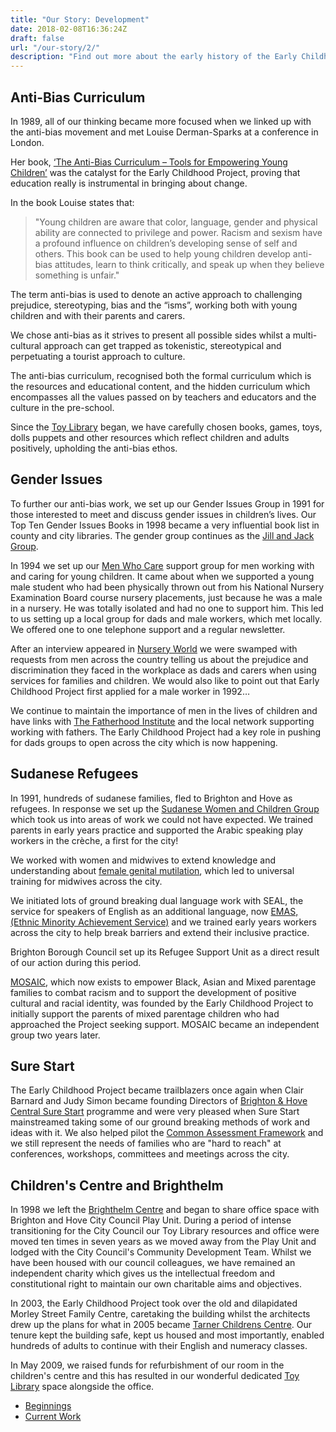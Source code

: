 ```yaml
---
title: "Our Story: Development"
date: 2018-02-08T16:36:24Z
draft: false
url: "/our-story/2/"
description: "Find out more about the early history of the Early Childhood Project."
---
```


## Anti-Bias Curriculum

In 1989, all of our thinking became more focused when we linked up with the anti-bias movement and met Louise 
Derman-Sparks at a conference in London. 

Her book, [‘The Anti-Bias Curriculum – Tools for Empowering Young Children’](https://www.amazon.co.uk/Anti-Bias-Curriculum-Tools-Empowering-Children/dp/093598920X) 
was the catalyst for the Early Childhood Project, proving that education really is instrumental in bringing about 
change.

In the book Louise states that:

> "Young children are aware that color, language, gender and physical ability are connected to privilege and power. 
Racism and sexism have a profound influence on children’s developing sense of self and others. This book can be used 
to help young children develop anti-bias attitudes, learn to think critically, and speak up when they believe something 
is unfair."

The term anti-bias is used to denote an active approach to challenging prejudice, stereotyping, bias and the “isms”, 
working both with young children and with their parents and carers. 

We chose anti-bias as it strives to present all possible sides whilst a multi-cultural approach can get trapped as 
tokenistic, stereotypical and perpetuating a tourist approach to culture.

The anti-bias curriculum, recognised both the formal curriculum which is the resources and educational content, and the 
hidden curriculum which encompasses all the values passed on by teachers and educators and the culture in the pre-school.

Since the [Toy Library](/toy-library/) began, we have carefully chosen books, games, toys, dolls puppets and other 
resources which reflect children and adults positively, upholding the anti-bias ethos.

## Gender Issues

To further our anti-bias work, we set up our Gender Issues Group in 1991 for those interested to meet and discuss gender 
issues in children’s lives. Our Top Ten Gender Issues Books in 1998 became a very influential book list in county and 
city libraries. The gender group continues as the [Jill and Jack Group](/gender-issues/).

In 1994 we set up our [Men Who Care](/men-who-care/) support group for men working with and caring for young children. 
It came about when we supported a young male student who had been physically thrown out from his National Nursery 
Examination Board course nursery placements, just because he was a male in a nursery. He was totally isolated and had 
no one to support him. This led to us setting up a local group for dads and male workers, which met locally. 
We offered one to one telephone support and a regular newsletter. 

After an interview appeared in 
[Nursery World](https://www.nurseryworld.co.uk/) we were swamped with requests from men across the country telling us 
about the prejudice and discrimination they faced in the workplace as dads and carers when using services for families 
and children. We would also like to point out that Early Childhood Project first applied for a male worker in 1992…

We continue to maintain the importance of men in the lives of children and have links with 
[The Fatherhood Institute](http://www.fatherhoodinstitute.org/) and the local network supporting working with fathers. 
The Early Childhood Project had a key role in pushing for dads groups to open across the city which is now happening.

## Sudanese Refugees

In 1991, hundreds of sudanese families, fled to Brighton and Hove as refugees. In response we set up the 
[Sudanese Women and Children Group](https://www.facebook.com/Sudanese-Women-and-Children-Group-in-Brighton-894885527287445/) 
which took us into areas of work we could not have expected. We trained parents in early years practice and supported 
the  Arabic speaking play workers in the crèche, a first for the city!

We worked with women and midwives to extend knowledge and understanding about 
[female genital mutilation](https://en.wikipedia.org/wiki/Female_genital_mutilation), which led to universal training 
for midwives across the city.

We initiated lots of ground breaking dual language work with SEAL, the service for speakers of English as an additional 
language, now [EMAS, (Ethnic Minority Achievement Service)](https://www.brighton-hove.gov.uk/content/children-and-education/schools/emas-ethnic-minority-achievement-service) 
and we trained early years workers across the city to help break barriers and extend their inclusive practice.

Brighton Borough Council set up its Refugee Support Unit as a direct result of our action during this period.

[MOSAIC](http://www.mosaicbrighton.org.uk/), which now exists to empower Black, Asian and Mixed parentage families to 
combat racism and to support the development of positive cultural and racial identity, was founded by the Early 
Childhood Project to initially support the parents of mixed parentage children who had approached the Project seeking 
support. MOSAIC became an independent group two years later.

## Sure Start

The Early Childhood Project became trailblazers once again when Clair Barnard and Judy Simon became founding Directors 
of [Brighton & Hove Central Sure Start](http://webarchive.nationalarchives.gov.uk/20091124055519/http://www.dcsf.gov.uk/everychildmatters/earlyyears/surestart/whatsurestartdoes/) 
programme and were very pleased when Sure Start mainstreamed taking some of our ground breaking methods of work and 
ideas with it. We also helped pilot the [Common Assessment Framework](http://webarchive.nationalarchives.gov.uk/20090809171023/http://www.dcsf.gov.uk/everychildmatters/strategy/deliveringservices1/caf/cafframework/) 
and we still represent the needs of families who are "hard to reach" at conferences, workshops, committees and meetings 
across the city.

## Children's Centre and Brighthelm

In 1998 we left the [Brighthelm Centre](http://www.brighthelm.org.uk/) and began to share office space with Brighton 
and Hove City Council Play Unit. During a period of intense transitioning for the City Council our Toy Library resources 
and office were moved ten times in seven years as we moved away from the Play Unit and lodged with the City Council's 
Community Development Team. Whilst we have been housed with our council colleagues, we have remained an independent 
charity which gives us the intellectual freedom and constitutional right to maintain our own charitable aims and 
objectives.

In 2003, the Early Childhood Project took over the old and dilapidated Morley Street Family Centre, caretaking the 
building whilst the architects drew up the plans for what in 2005 became 
[Tarner Childrens Centre](https://www.brighton-hove.gov.uk/content/children-and-education/childrens-services/tarner-childrens-centre). 
Our tenure kept the building safe, kept us housed and most importantly, enabled hundreds of adults to continue with 
their English and numeracy classes.

In May 2009, we raised funds for refurbishment of our room in the children's centre and this has resulted in our 
wonderful dedicated [Toy Library](/toy-library/) space alongside the office.

<nav>
  <ul class="pager">
    <li class="previous"><a href="/our-story/"><i class="fas fa-arrow-left" aria-hidden="true"></i> Beginnings</a></li>
    <li class="next"><a href="/our-story/3/">Current Work <i class="fas fa-arrow-right" aria-hidden="true"></i></a></li>
  </ul>
</nav> 